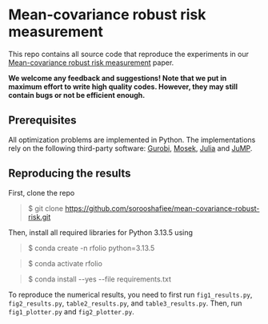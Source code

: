 # Mean-covariance robust risk measurement
This repo contains all source code that reproduce the experiments in our [Mean-covariance robust risk measurement](https://arxiv.org/pdf/2112.09959) paper.

**We welcome any feedback and suggestions! Note that we put in maximum effort to write high quality codes. However, they may still contain bugs or not be efficient enough.**

## Prerequisites
All optimization problems are implemented in Python. The implementations rely on the following third-party software: [Gurobi](https://www.gurobi.com/), [Mosek](https://www.mosek.com/), [Julia](https://julialang.org/) and [JuMP](https://jump.dev/JuMP.jl/stable/).

## Reproducing the results
First, clone the repo

> $ git clone https://github.com/sorooshafiee/mean-covariance-robust-risk.git

Then, install all required libraries for Python 3.13.5 using

> $ conda create -n rfolio python=3.13.5

> $ conda activate rfolio

> $ conda install --yes --file requirements.txt

To reproduce the numerical results, you need to first run `fig1_results.py`, `fig2_results.py`, `table2_results.py`, and `table3_results.py`. Then, run `fig1_plotter.py` and `fig2_plotter.py`.
